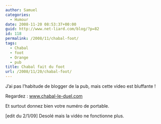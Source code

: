 ```yaml
---
author: Samuel
categories:
  - Humour
date: 2008-11-20 08:53:37+00:00
guid: http://www.net-liard.com/blog/?p=82
id: 118
permalink: /2008/11/chabal-foot/
tags:
  - Chabal
  - foot
  - Orange
  - pub
title: Chabal fait du foot
url: /2008/11/20/chabal-foot/
---
```


J&#8217;ai pas l&#8217;habitude de blogger de la pub, mais cette video est bluffante !

Regardez : www.chabal-le-duel.com

Et surtout donnez bien votre numéro de portable.

[edit du 2/1/09] Desolé mais la vidéo ne fonctionne plus.